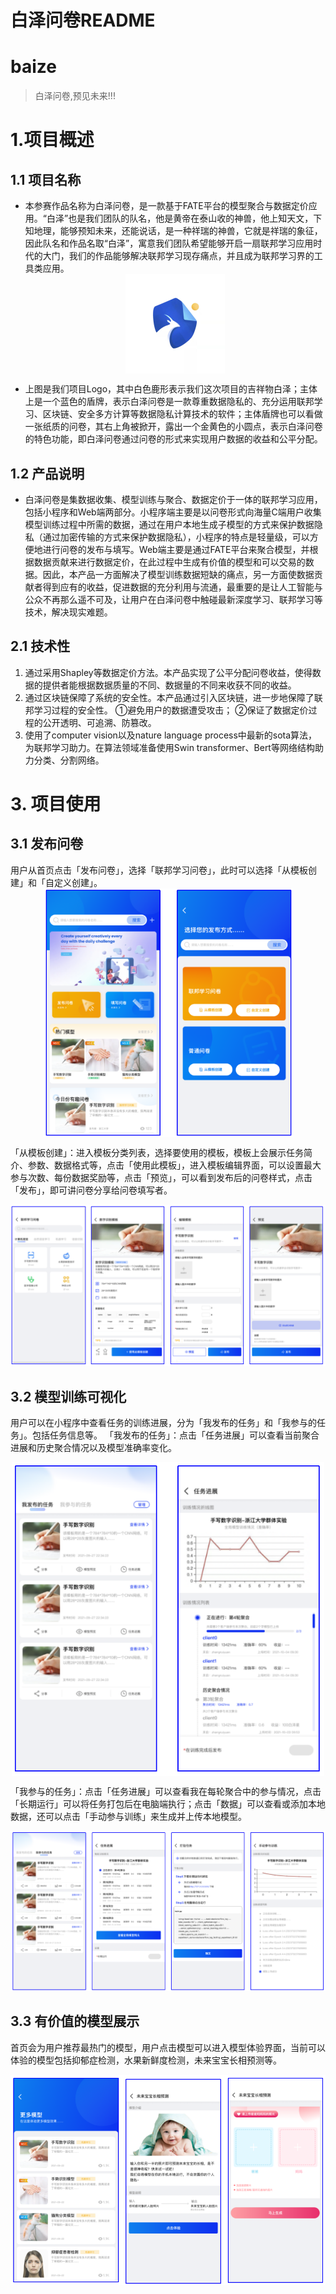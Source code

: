 白泽问卷README
===
# baize

> 白泽问卷,预见未来!!!
# 1.项目概述
## 1.1 项目名称
- 本参赛作品名称为白泽问卷，是一款基于FATE平台的模型聚合与数据定价应用。“白泽”也是我们团队的队名，他是黄帝在泰山收的神兽，他上知天文，下知地理，能够预知未来，还能说话，是一种祥瑞的神兽，它就是祥瑞的象征，因此队名和作品名取“白泽”，寓意我们团队希望能够开启一扇联邦学习应用时代的大门，我们的作品能够解决联邦学习现存痛点，并且成为联邦学习界的工具类应用。
  <img src="docs/img_3.png" style="width='150px' ;display: block; margin: 0 auto;"/>


- 上图是我们项目Logo，其中白色鹿形表示我们这次项目的吉祥物白泽；主体上是一个蓝色的盾牌，表示白泽问卷是一款尊重数据隐私的、充分运用联邦学习、区块链、安全多方计算等数据隐私计算技术的软件；主体盾牌也可以看做一张纸质的问卷，其右上角被掀开，露出一个金黄色的小圆点，表示白泽问卷的特色功能，即白泽问卷通过问卷的形式来实现用户数据的收益和公平分配。
## 1.2 产品说明
- 白泽问卷是集数据收集、模型训练与聚合、数据定价于一体的联邦学习应用，包括小程序和Web端两部分。小程序端主要是以问卷形式向海量C端用户收集模型训练过程中所需的数据，通过在用户本地生成子模型的方式来保护数据隐私（通过加密传输的方式来保护数据隐私），小程序的特点是轻量级，可以方便地进行问卷的发布与填写。Web端主要是通过FATE平台来聚合模型，并根据数据贡献来进行数据定价，在此过程中生成有价值的模型和可以交易的数据。因此，本产品一方面解决了模型训练数据短缺的痛点，另一方面使数据贡献者得到应有的收益，促进数据的充分利用与流通，最重要的是让人工智能与公众不再那么遥不可及，让用户在白泽问卷中触碰最新深度学习、联邦学习等技术，解决现实难题。



## 2.1 技术性
1. 通过采用Shapley等数据定价方法。本产品实现了公平分配问卷收益，使得数据的提供者能根据数据质量的不同、数据量的不同来收获不同的收益。
2. 通过区块链保障了系统的安全性。本产品通过引入区块链，进一步地保障了联邦学习过程的安全性。
   ①避免用户的数据遭受攻击；
   ②保证了数据定价过程的公开透明、可追溯、防篡改。
3. 使用了computer vision以及nature language process中最新的sota算法，为联邦学习助力。在算法领域准备使用Swin transformer、Bert等网络结构助力分类、分割网络。

# 3. 项目使用
## 3.1 发布问卷

用户从首页点击「发布问卷」，选择「联邦学习问卷」，此时可以选择「从模板创建」和「自定义创建」。
<img src="docs/img_4.png" width='400px' style=";display: block; margin: 0 auto;"/>

「从模板创建」：进入模板分类列表，选择要使用的模板，模板上会展示任务简介、参数、数据格式等，点击「使用此模板」，进入模板编辑界面，可以设置最大参与次数、每份数据奖励等，点击「预览」，可以看到发布后的问卷样式，点击「发布」，即可讲问卷分享给问卷填写者。

![img_5.png](docs/img_5.png)

## 3.2 模型训练可视化
用户可以在小程序中查看任务的训练进展，分为「我发布的任务」和「我参与的任务」。包括任务信息等。
「我发布的任务」：点击「任务进展」可以查看当前聚合进展和历史聚合情况以及模型准确率变化。

<img src="docs/img_6.png" width='500px' style=";display: block; margin: 0 auto;"/>


「我参与的任务」：点击「任务进展」可以查看我在每轮聚合中的参与情况，点击「长期运行」可以将任务打包后在电脑端执行；点击「数据」可以查看或添加本地数据，还可以点击「手动参与训练」来生成并上传本地模型。

<img src="./docs/img_7.png" width="800px"/>



## 3.3 有价值的模型展示
首页会为用户推荐最热门的模型，用户点击模型可以进入模型体验界面，当前可以体验的模型包括抑郁症检测，水果新鲜度检测，未来宝宝长相预测等。


![img_8.png](docs/img_8.png)
